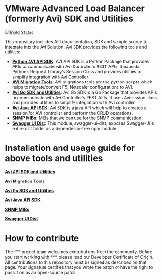 # VMware Advanced Load Balancer (formerly Avi) SDK and Utilities

[![Build Status](https://travis-ci.org/vmware/alb-sdk.svg?branch=17.1.4_pytest)](https://travis-ci.org/vmware/alb-sdk)

This repository includes API documentation, SDK and sample source to integrate
into the Avi Solution. Avi SDK provides the following tools and utilities:

- **[Python AVI API SDK](./python/avi/sdk/)**: AVI API SDK is a Python Package that 
provides APIs to communicate with Avi Controller’s REST APIs. It extends Python’s Request Library’s Session Class 
and provides utilities to simplify integration with Avi Controller.
- **[AVI Migration Tools](./python/avi/migrationtools/)**: AVI migrations tools are the python 
scripts which helps to migrate/convert F5, Netscaler configurations to AVI.
- **[Avi Go SDK and Utilities](./go/)**: Avi Go SDK is a Go Package that provides APIs to communicate with
 Avi Controller’s REST APIs. It uses Avisession class and provides utilities to simplify integration with Avi 
 controller.
- **[Avi Java API SDK](./java/)**: Avi SDK is a java API which will help to creates a session for AVI
 controller and perform the CRUD operations.
- **[SNMP MIBs](./mibs/README.txt)**: MIBs that we can use for the SNMP communication.
- **[Swagger UI Dist](./swagger/)**: This module, swagger-ui-dist, exposes Swagger-UI's entire dist folder 
as a dependency-free npm module.

# Installation and usage guide for above tools and utilities

**[Avi API SDK and Utilities](./python/avi/sdk/README.md)**

**[Avi Migration Tools](./python/avi/migrationtools/README.md)**

**[Avi Go SDK and Utilities](./go/README.md)**

**[Avi Java API SDK](./java/README.md)**

**[SNMP MIBs](./mibs/README.txt)**

**[Swagger UI Dist](./swagger/README.md)**

# How to contribute

The *** project team welcomes contributions from the community. Before you start working with ***, please read our Developer Certificate of Origin. All contributions to this repository must be signed as described on that page. Your signature certifies that you wrote the patch or have the right to pass it on as an open-source patch.


